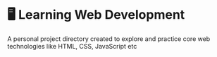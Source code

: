 # 🖥️ Learning Web Development

A personal project directory created to explore and practice core web technologies like HTML, CSS, JavaScript etc 